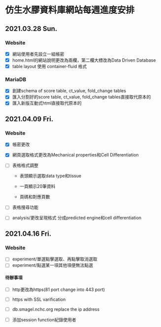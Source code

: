 # 仿生水膠資料庫網站每週進度安排
## 2021.03.28 Sun.
### Website
- [x] 網站使用者先設立一組帳密
- [x] home.html的網站說明更改為兩欄，第二欄大標改為Data Driven Database
- [x] table layout 使用 container-fluid 格式
### MariaDB
- [x] 創建schema of score table, ct_value, fold_change tables
- [x] 匯入分割好的score table, ct_value, fold_change tables直接取代原本的
- [x] 匯入新版互動式html直接取代原本的

## 2021.04.09 Fri.

### Website

- [x] 帳密更改

- [x] 網頁選取格式更改為Mechanical properties和Cell Differentiation

- [ ] 表格格式調整

  - 表頭顯示選取data type和tissue

  - 一頁顯示20筆資料
  - 頁碼和對應頁數

- [ ] 表格搜尋功能

- [ ] analysis/更改呈現格式
  分成predicted engine和cell differentiation

## 2021.04.16 Fri.

### Website

- [ ] experiment/單選點擊選取、再點擊取消選取
- [ ] experiment/點選某一項其他項便無法點選

#### 待辦事項

- [ ] http更改為https(81 port change into 443 port)
- [ ] https with SSL varification
- [ ] db.smagel.nchc.org replace the ip address
- [ ] 添加session function紀錄使用者

